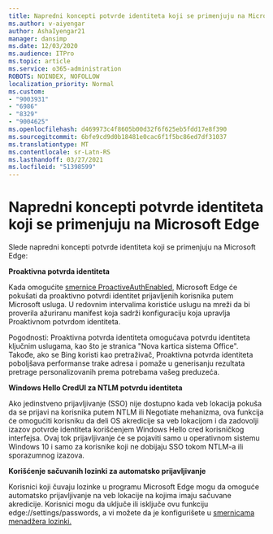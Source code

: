```yaml
---
title: Napredni koncepti potvrde identiteta koji se primenjuju na Microsoft Edge
ms.author: v-aiyengar
author: AshaIyengar21
manager: dansimp
ms.date: 12/03/2020
ms.audience: ITPro
ms.topic: article
ms.service: o365-administration
ROBOTS: NOINDEX, NOFOLLOW
localization_priority: Normal
ms.custom:
- "9003931"
- "6986"
- "8329"
- "9004625"
ms.openlocfilehash: d469973c4f8605b00d32f6f625eb5fdd17e8f390
ms.sourcegitcommit: 6bfe9cd9d0b18481e0cac6f1f5bc86ed7df31037
ms.translationtype: MT
ms.contentlocale: sr-Latn-RS
ms.lasthandoff: 03/27/2021
ms.locfileid: "51398599"
---
```

# <a name="advanced-authentication-concepts-applicable-to-microsoft-edge"></a>Napredni koncepti potvrde identiteta koji se primenjuju na Microsoft Edge

Slede napredni koncepti potvrde identiteta koji se primenjuju na Microsoft Edge:

**Proaktivna potvrda identiteta**

Kada omogućite [smernice ProactiveAuthEnabled,](https://go.microsoft.com/fwlink/?linkid=2134621) Microsoft Edge će pokušati da proaktivno potvrdi identitet prijavljenih korisnika putem Microsoft usluga. U redovnim intervalima koristiće uslugu na mreži da bi proverila ažuriranu manifest koja sadrži konfiguraciju koja upravlja Proaktivnom potvrdom identiteta.

Pogodnosti: Proaktivna potvrda identiteta omogućava potvrdu identiteta ključnim uslugama, kao što je stranica "Nova kartica sistema Office". Takođe, ako se Bing koristi kao pretraživač, Proaktivna potvrda identiteta poboljšava performanse trake adresa i pomaže u generisanju rezultata pretrage personalizovanih prema potrebama vašeg preduzeća.

**Windows Hello CredUI za NTLM potvrdu identiteta**

Ako jedinstveno prijavljivanje (SSO) nije dostupno kada veb lokacija pokuša da se prijavi na korisnika putem NTLM ili Negotiate mehanizma, ova funkcija će omogućiti korisniku da deli OS akredicije sa veb lokacijom i da zadovolji izazov potvrde identiteta korišćenjem Windows Hello cred korisničkog interfejsa. Ovaj tok prijavljivanje će se pojaviti samo u operativnom sistemu Windows 10 i samo za korisnike koji ne dobijaju SSO tokom NTLM-a ili sporazumnog izazova.

**Korišćenje sačuvanih lozinki za automatsko prijavljivanje**

Korisnici koji čuvaju lozinke u programu Microsoft Edge mogu da omoguće automatsko prijavljivanje na veb lokacije na kojima imaju sačuvane akredicije. Korisnici mogu da uključe ili isključe ovu funkciju edge://settings/passwords, a vi možete da je konfigurišete u [smernicama menadžera lozinki.](https://go.microsoft.com/fwlink/?linkid=2134622)
